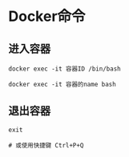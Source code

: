 # Docker命令

## 进入容器

```shell
docker exec -it 容器ID /bin/bash 

docker exec -it 容器的name bash
```

## 退出容器

```shell
exit

# 或使用快捷键 Ctrl+P+Q
```



